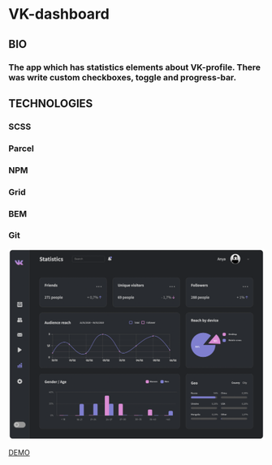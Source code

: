# VK-dashboard

## BIO

### The app which has statistics elements about VK-profile. There was write custom checkboxes, toggle and progress-bar.

## TECHNOLOGIES

### SCSS
### Parcel
### NPM
### Grid
### BEM
### Git

<img src="preview.png">

[DEMO](https://elena-davydik.github.io/vk-dashboard/)
